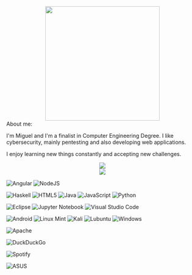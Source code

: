 <div id="header" align="center">
  <img src="https://media0.giphy.com/media/I0e4u216Qhww8eRTVq/200w.webp?cid=ecf05e479e5y4mkxv401xvxk7a2t4el6lzgy78dm6nlbei0i&rid=200w.webp&ct=g" width="300"/>
</div>


 <head>  About me: </head>
<p>I'm Miguel and I'm a finalist in Computer Engineering Degree. I like cybersecurity, mainly pentesting and also developing web applications. </p>
<p>I enjoy learning new things constantly and accepting new challenges.</p>

<div align="center">
<a href="https://github.com/duke-the-1998/github-readme-stats">
  <img src="https://github-readme-stats.vercel.app/api?username=duke-the-1998&show_icons=true&theme=dark" />
</a>

<br>

<a href="https://github.com/duke-the-1998/github-readme-stats">
  <img align="center" src="https://github-readme-stats.vercel.app/api/top-langs/?username=duke-the-1998&langs_count=10&theme=dark" />
</a>

</div>


![Angular](https://img.shields.io/badge/angular-%23DD0031.svg?style=for-the-badge&logo=angular&logoColor=white)
![NodeJS](https://img.shields.io/badge/node.js-6DA55F?style=for-the-badge&logo=node.js&logoColor=white)

![Haskell](https://img.shields.io/badge/Haskell-5e5086?style=for-the-badge&logo=haskell&logoColor=white)
![HTML5](https://img.shields.io/badge/html5-%23E34F26.svg?style=for-the-badge&logo=html5&logoColor=white)
![Java](https://img.shields.io/badge/java-%23ED8B00.svg?style=for-the-badge&logo=java&logoColor=white)
![JavaScript](https://img.shields.io/badge/javascript-%23323330.svg?style=for-the-badge&logo=javascript&logoColor=%23F7DF1E)
![Python](https://img.shields.io/badge/python-3670A0?style=for-the-badge&logo=python&logoColor=ffdd54)


![Eclipse](https://img.shields.io/badge/Eclipse-FE7A16.svg?style=for-the-badge&logo=Eclipse&logoColor=white)
![Jupyter Notebook](https://img.shields.io/badge/jupyter-%23FA0F00.svg?style=for-the-badge&logo=jupyter&logoColor=white)
![Visual Studio Code](https://img.shields.io/badge/Visual%20Studio%20Code-0078d7.svg?style=for-the-badge&logo=visual-studio-code&logoColor=white)

![Android](https://img.shields.io/badge/Android-3DDC84?style=for-the-badge&logo=android&logoColor=white)
![Linux Mint](https://img.shields.io/badge/Linux%20Mint-87CF3E?style=for-the-badge&logo=Linux%20Mint&logoColor=white)
![Kali](https://img.shields.io/badge/Kali-268BEE?style=for-the-badge&logo=kalilinux&logoColor=white)
![Lubuntu](https://img.shields.io/badge/-Lubuntu-%230065C2?style=for-the-badge&logo=lubuntu&logoColor=white)
![Windows](https://img.shields.io/badge/Windows-0078D6?style=for-the-badge&logo=windows&logoColor=white)

![Apache](https://img.shields.io/badge/apache-%23D42029.svg?style=for-the-badge&logo=apache&logoColor=white)

![DuckDuckGo](https://img.shields.io/badge/DuckDuckGo-DE5833?style=for-the-badge&logo=DuckDuckGo&logoColor=white)

![Spotify](https://img.shields.io/badge/Spotify-1ED760?style=for-the-badge&logo=spotify&logoColor=white)

![ASUS](https://img.shields.io/badge/asus-000080.svg?style=for-the-badge&logo=asus&logoColor=white)

<!--
**duke-the-1998/duke-the-1998** is a ✨ _special_ ✨ repository because its `README.md` (this file) appears on your GitHub profile.

Here are some ideas to get you started:

- 🔭 I’m currently working on ...
- 🌱 I’m currently learning ...
- 👯 I’m looking to collaborate on ...
- 🤔 I’m looking for help with ...
- 💬 Ask me about ...
- 📫 How to reach me: ...
- 😄 Pronouns: ...
- ⚡ Fun fact: ...
-->
